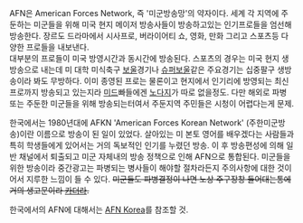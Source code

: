 AFN은 American Forces Network, 즉 '미군방송망'의 약자이다. 세계 각 지역에 주둔하는 미군들을 위해 미국 현지 메이저
방송사들이 방송하고있는 인기프로들을 엄선해 방송한다. 장르도 드라마에서 시사프로, 버라이어티 쇼, 영화, 만화 그리고 스포츠등 다양한
프로들을 내보낸다.  
대부분의 프로들이 미국 방영시간과 동시간에 방송된다. 스포츠의 경우는 미국 현지 생방송으로 내는데 미 대학 미식축구
[보울](%EB%B3%B4%EC%9A%B8.md)경기나
[슈퍼보울](%EC%8A%88%ED%8D%BC%EB%B3%B4%EC%9A%B8.md)같은 주요경기는 십중팔구 생방송이라 봐도 무방하다.
이미 종영된 프로는 물론이고 현지에서 인기리에 방영되는 최신프로까지 방송되고 있는지라
[미드](%EB%AF%B8%EB%93%9C.md)빠들에겐 [노다지](%EB%85%B8%EB%8B%A4%EC%A7%80.md)가
따로 없을정도. 다만 해외로 파병 또는 주둔한 미군들을 위해 방송되는터여서 주둔지역 주민들은 시청이 어렵다는게 문제.  
  
한국에서는 1980년대에 AFKN 'American Forces Korean Network' (주한미군방송)이란 이름으로 방송이 된 일이
있었다. 살아있는 미 본토 영어를 배우겠다는 사람들과 특히 학생들에게 있어서는 거의 독보적인 인기를 누렸던 방송. 이 후 방송편성에 의해
일반 채널에서 퇴출되고 미군 자체내의 방송 정책으로 인해 AFN으로 통합된다. 미군들을 위한 방송이라 중간광고는 파병되는 병사들이 해야할
절차라든지 주의사항에 대한 것이어서 지루한 느낌이 들 수 있다. <del>미군들도 파병결정이 나면 노상 주구장창 들어대는통에 거의 생고문이라
[카더라](%EC%B9%B4%EB%8D%94%EB%9D%BC.md).</del>  
  
한국에서의 AFN에 대해서는 [AFN Korea](AFN%20Korea.md)를 참조할 것.

